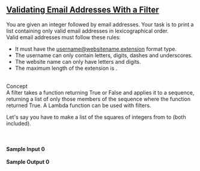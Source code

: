 ## **[Validating Email Addresses With a Filter](https://www.hackerrank.com/challenges/validate-list-of-email-address-with-filter)** 
You are given an integer followed by email addresses. Your task is to print a list containing only valid email addresses in lexicographical order.<br>Valid email addresses must follow these rules:<br><ul><li>It must have the username@websitename.extension format type.</li><li>The username can only contain letters, digits, dashes and underscores.</li><li>The website name can only have letters and digits.</li><li>The maximum length of the extension is .</li></ul><br>Concept<br>A filter takes a function returning True or False and applies it to a sequence, returning a list of only those members of the sequence where the function returned True. A Lambda function can be used with filters.

Let's say you have to make a list of the squares of integers from to (both included).<br><br><br><br>**Sample Input 0**<br><br>**Sample Output 0**<br><br>
